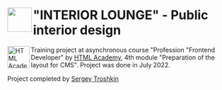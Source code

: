 # <img align="left" width="55" height="55" alt="" src=""> "INTERIOR LOUNGE" - Public interior design

<img align="left" width="50" height="50" alt="HTML Academy" src="https://up.htmlacademy.ru/static/img/intensive/javascript/logo-for-github-2.png">

Training project at asynchronous course "Profession "Frontend Developer" by [HTML Academy](https://htmlacademy.ru), 4th module "Preparation of the layout for CMS". Project was done in July 2022.

Project completed by [Sergey Troshkin](https://htmlacademy.ru/profile/therealdeveloper)

